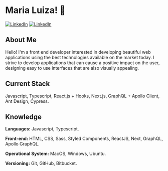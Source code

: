 # Maria Luiza! 🌱

[![LinkedIn](https://img.shields.io/static/v1?label=Portfolio&message=%20&color=pink&style=flat-square&logoColor=white)](https://comarialuiza.netlify.app/)
[![LinkedIn](https://img.shields.io/static/v1?label=LinkedIn&message=%20&color=pink&logo=LinkedIn&style=flat-square&logoColor=white)](https://www.linkedin.com/in/marialuizacoelho/)

## About Me
Hello! I'm a front end developer interested in developing beautiful web applications using the best technologies available on the market today. I strive to develop applications that can cause a positive impact on the user, designing easy to use interfaces that are also visually appealing.

## Current Stack
Javascript, Typescript, React.js + Hooks, Next.js, GraphQL + Apollo Client, Ant Design, Cypress.

## Knowledge

**Languages:** 
Javascript, Typescript.

**Front-end:**
HTML, CSS, Sass, Styled Components, ReactJS, Next, GraphQL, Apollo GraphQL.

**Operational System:**
MacOS, Windows, Ubuntu.

**Versioning:**
Git, GitHub, Bitbucket.